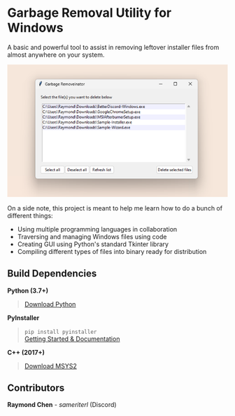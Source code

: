 # Garbage Removal Utility for Windows

A basic and powerful tool to assist in removing leftover installer files from almost anywhere on your system.

![Example Screenshot](assets/example_screenshot.png)

On a side note, this project is meant to help me learn how to do a bunch of different things:
- Using multiple programming languages in collaboration
- Traversing and managing Windows files using code
- Creating GUI using Python's standard Tkinter library
- Compiling different types of files into binary ready for distribution

## Build Dependencies
**Python (3.7+)**
> [Download Python](https://www.python.org "Click here to redirect!")

**PyInstaller**
> `pip install pyinstaller` \
> [Getting Started & Documentation](https://pyinstaller.org/en/stable "Click here to redirect!")

**C++ (2017+)**
> [Download MSYS2](https://www.msys2.org "Click here to redirect!")

## Contributors
**Raymond Chen** - *sameriterl* (Discord)
